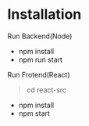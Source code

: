 # Installation

Run Backend(Node)
- npm install
- npm run start

Run Frotend(React)
> cd react-src

- npm install
- npm start